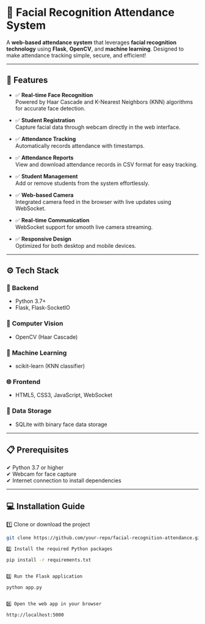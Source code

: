 # 📸 **Facial Recognition Attendance System**

A **web-based attendance system** that leverages **facial recognition technology** using **Flask**, **OpenCV**, and **machine learning**. Designed to make attendance tracking simple, secure, and efficient!

---

## 🚀 **Features**

- ✅ **Real-time Face Recognition**  
  Powered by Haar Cascade and K-Nearest Neighbors (KNN) algorithms for accurate face detection.

- ✅ **Student Registration**  
  Capture facial data through webcam directly in the web interface.

- ✅ **Attendance Tracking**  
  Automatically records attendance with timestamps.

- ✅ **Attendance Reports**  
  View and download attendance records in CSV format for easy tracking.

- ✅ **Student Management**  
  Add or remove students from the system effortlessly.

- ✅ **Web-based Camera**  
  Integrated camera feed in the browser with live updates using WebSocket.

- ✅ **Real-time Communication**  
  WebSocket support for smooth live camera streaming.

- ✅ **Responsive Design**  
  Optimized for both desktop and mobile devices.

---

## ⚙ **Tech Stack**

### 🔧 **Backend**
- Python 3.7+
- Flask, Flask-SocketIO

### 🤖 **Computer Vision**
- OpenCV (Haar Cascade)

### 🧠 **Machine Learning**
- scikit-learn (KNN classifier)

### 🌐 **Frontend**
- HTML5, CSS3, JavaScript, WebSocket

### 💾 **Data Storage**
- SQLite with binary face data storage

---

## 📋 **Prerequisites**

✔ Python 3.7 or higher  
✔ Webcam for face capture  
✔ Internet connection to install dependencies  

---

## 💻 **Installation Guide**

1️⃣ Clone or download the project  
```bash
git clone https://github.com/your-repo/facial-recognition-attendance.git

2️⃣ Install the required Python packages

pip install -r requirements.txt


3️⃣ Run the Flask application

python app.py


4️⃣ Open the web app in your browser

http://localhost:5000